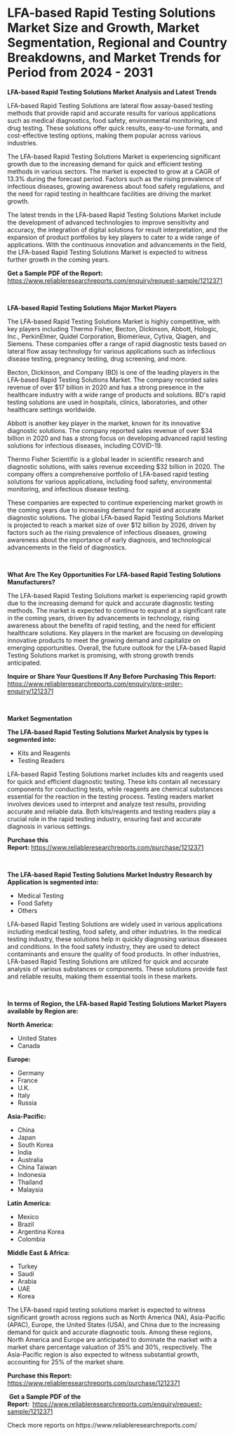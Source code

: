 <p><h1>LFA-based Rapid Testing Solutions Market Size and Growth, Market Segmentation, Regional and Country Breakdowns, and Market Trends for Period from 2024 -  2031</h1></p><p><strong>LFA-based Rapid Testing Solutions Market Analysis and Latest Trends</strong></p>
<p><p>LFA-based Rapid Testing Solutions are lateral flow assay-based testing methods that provide rapid and accurate results for various applications such as medical diagnostics, food safety, environmental monitoring, and drug testing. These solutions offer quick results, easy-to-use formats, and cost-effective testing options, making them popular across various industries.</p><p>The LFA-based Rapid Testing Solutions Market is experiencing significant growth due to the increasing demand for quick and efficient testing methods in various sectors. The market is expected to grow at a CAGR of 13.3% during the forecast period. Factors such as the rising prevalence of infectious diseases, growing awareness about food safety regulations, and the need for rapid testing in healthcare facilities are driving the market growth.</p><p>The latest trends in the LFA-based Rapid Testing Solutions Market include the development of advanced technologies to improve sensitivity and accuracy, the integration of digital solutions for result interpretation, and the expansion of product portfolios by key players to cater to a wide range of applications. With the continuous innovation and advancements in the field, the LFA-based Rapid Testing Solutions Market is expected to witness further growth in the coming years.</p></p>
<p><strong>Get a Sample PDF of the Report:&nbsp;</strong> <a href="https://www.reliableresearchreports.com/enquiry/request-sample/1212371">https://www.reliableresearchreports.com/enquiry/request-sample/1212371</a></p>
<p>&nbsp;</p>
<p><strong>LFA-based Rapid Testing Solutions Major Market Players</strong></p>
<p><p>The LFA-based Rapid Testing Solutions Market is highly competitive, with key players including Thermo Fisher, Becton, Dickinson, Abbott, Hologic, Inc., PerkinElmer, Quidel Corporation, Biomérieux, Cytiva, Qiagen, and Siemens. These companies offer a range of rapid diagnostic tests based on lateral flow assay technology for various applications such as infectious disease testing, pregnancy testing, drug screening, and more.</p><p>Becton, Dickinson, and Company (BD) is one of the leading players in the LFA-based Rapid Testing Solutions Market. The company recorded sales revenue of over $17 billion in 2020 and has a strong presence in the healthcare industry with a wide range of products and solutions. BD's rapid testing solutions are used in hospitals, clinics, laboratories, and other healthcare settings worldwide.</p><p>Abbott is another key player in the market, known for its innovative diagnostic solutions. The company reported sales revenue of over $34 billion in 2020 and has a strong focus on developing advanced rapid testing solutions for infectious diseases, including COVID-19.</p><p>Thermo Fisher Scientific is a global leader in scientific research and diagnostic solutions, with sales revenue exceeding $32 billion in 2020. The company offers a comprehensive portfolio of LFA-based rapid testing solutions for various applications, including food safety, environmental monitoring, and infectious disease testing.</p><p>These companies are expected to continue experiencing market growth in the coming years due to increasing demand for rapid and accurate diagnostic solutions. The global LFA-based Rapid Testing Solutions Market is projected to reach a market size of over $12 billion by 2026, driven by factors such as the rising prevalence of infectious diseases, growing awareness about the importance of early diagnosis, and technological advancements in the field of diagnostics.</p></p>
<p>&nbsp;</p>
<p><strong>What Are The Key Opportunities For LFA-based Rapid Testing Solutions Manufacturers?</strong></p>
<p><p>The LFA-based Rapid Testing Solutions market is experiencing rapid growth due to the increasing demand for quick and accurate diagnostic testing methods. The market is expected to continue to expand at a significant rate in the coming years, driven by advancements in technology, rising awareness about the benefits of rapid testing, and the need for efficient healthcare solutions. Key players in the market are focusing on developing innovative products to meet the growing demand and capitalize on emerging opportunities. Overall, the future outlook for the LFA-based Rapid Testing Solutions market is promising, with strong growth trends anticipated.</p></p>
<p><strong>Inquire or Share Your Questions If Any Before Purchasing This Report:</strong> <a href="https://www.reliableresearchreports.com/enquiry/pre-order-enquiry/1212371">https://www.reliableresearchreports.com/enquiry/pre-order-enquiry/1212371</a></p>
<p>&nbsp;</p>
<p><strong>Market Segmentation</strong></p>
<p><strong>The LFA-based Rapid Testing Solutions Market Analysis by types is segmented into:</strong></p>
<p><ul><li>Kits and Reagents</li><li>Testing Readers</li></ul></p>
<p><p>LFA-based Rapid Testing Solutions market includes kits and reagents used for quick and efficient diagnostic testing. These kits contain all necessary components for conducting tests, while reagents are chemical substances essential for the reaction in the testing process. Testing readers market involves devices used to interpret and analyze test results, providing accurate and reliable data. Both kits/reagents and testing readers play a crucial role in the rapid testing industry, ensuring fast and accurate diagnosis in various settings.</p></p>
<p><strong>Purchase this Report:&nbsp;</strong><a href="https://www.reliableresearchreports.com/purchase/1212371">https://www.reliableresearchreports.com/purchase/1212371</a></p>
<p>&nbsp;</p>
<p><strong>The LFA-based Rapid Testing Solutions Market Industry Research by Application is segmented into:</strong></p>
<p><ul><li>Medical Testing</li><li>Food Safety</li><li>Others</li></ul></p>
<p><p>LFA-based Rapid Testing Solutions are widely used in various applications including medical testing, food safety, and other industries. In the medical testing industry, these solutions help in quickly diagnosing various diseases and conditions. In the food safety industry, they are used to detect contaminants and ensure the quality of food products. In other industries, LFA-based Rapid Testing Solutions are utilized for quick and accurate analysis of various substances or components. These solutions provide fast and reliable results, making them essential tools in these markets.</p></p>
<p>&nbsp;</p>
<p><strong>In terms of Region, the LFA-based Rapid Testing Solutions Market Players available by Region are:</strong></p>
<p>
    <p> <strong> North America: </strong>
        <ul>
            <li>United States</li>
            <li>Canada</li>
        </ul>
        </p> 
    <p> <strong> Europe: </strong>
        <ul>
            <li>Germany</li>
            <li>France</li>
            <li>U.K.</li>
            <li>Italy</li>
            <li>Russia</li>
        </ul>
        </p> 
    <p> <strong> Asia-Pacific: </strong>
        <ul>
            <li>China</li>
            <li>Japan</li>
            <li>South Korea</li>
            <li>India</li>
            <li>Australia</li>
            <li>China Taiwan</li>
            <li>Indonesia</li>
            <li>Thailand</li>
            <li>Malaysia</li>
        </ul>
        </p> 
    <p> <strong> Latin America: </strong>
        <ul>
            <li>Mexico</li>
            <li>Brazil</li>
            <li>Argentina Korea</li>
            <li>Colombia</li>
        </ul>
        </p> 
    <p> <strong> Middle East & Africa: </strong>
        <ul>
            <li>Turkey</li>
            <li>Saudi</li>
            <li>Arabia</li>
            <li>UAE</li>
            <li>Korea</li>
        </ul>
    </p>
    </p>
<p><p>The LFA-based rapid testing solutions market is expected to witness significant growth across regions such as North America (NA), Asia-Pacific (APAC), Europe, the United States (USA), and China due to the increasing demand for quick and accurate diagnostic tools. Among these regions, North America and Europe are anticipated to dominate the market with a market share percentage valuation of 35% and 30%, respectively. The Asia-Pacific region is also expected to witness substantial growth, accounting for 25% of the market share.</p></p>
<p><strong>Purchase this Report: </strong><a href="https://www.reliableresearchreports.com/purchase/1212371">https://www.reliableresearchreports.com/purchase/1212371</a></p>
<p>&nbsp;<strong>Get a Sample PDF of the Report:&nbsp;&nbsp;</strong><a href="https://www.reliableresearchreports.com/enquiry/request-sample/1212371">https://www.reliableresearchreports.com/enquiry/request-sample/1212371</a></p>
<p><strong></strong></p>
<p>Check more reports on https://www.reliableresearchreports.com/</p>